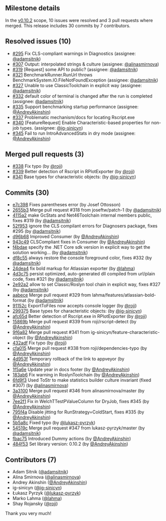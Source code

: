 ## Milestone details

In the [v0.10.2](https://github.com/dotnet/BenchmarkDotNet/issues?q=milestone:v0.10.2) scope, 
10 issues were resolved and 3 pull requests where merged.
This release includes 30 commits by 7 contributors.

## Resolved issues (10)

* [#295](https://github.com/dotnet/BenchmarkDotNet/issues/295) Fix CLS-compliant warnings in Diagnostics (assignee: [@adamsitnik](https://github.com/adamsitnik))
* [#307](https://github.com/dotnet/BenchmarkDotNet/issues/307) Output: interpolated strings & culture (assignee: [@alinasmirnova](https://github.com/alinasmirnova))
* [#319](https://github.com/dotnet/BenchmarkDotNet/issues/319) [Request] some API to public? (assignee: [@adamsitnik](https://github.com/adamsitnik))
* [#321](https://github.com/dotnet/BenchmarkDotNet/issues/321) BenchmarkRunner.RunUrl throws BenchmarkSystem.IO.FileNotFoundException (assignee: [@adamsitnik](https://github.com/adamsitnik))
* [#327](https://github.com/dotnet/BenchmarkDotNet/issues/327) Unable to use ClassicToolchain in explicit way (assignee: [@adamsitnik](https://github.com/adamsitnik))
* [#332](https://github.com/dotnet/BenchmarkDotNet/issues/332) default color of terminal is changed after the run is completed (assignee: [@adamsitnik](https://github.com/adamsitnik))
* [#335](https://github.com/dotnet/BenchmarkDotNet/issues/335) Support benchmarking startup performance (assignee: [@AndreyAkinshin](https://github.com/AndreyAkinshin))
* [#337](https://github.com/dotnet/BenchmarkDotNet/issues/337) Problematic mechanism/docs for locating Rscript.exe
* [#340](https://github.com/dotnet/BenchmarkDotNet/issues/340) [FeatureRequest] Enable Characteristic-based properties for non-job types. (assignee: [@ig-sinicyn](https://github.com/ig-sinicyn))
* [#345](https://github.com/dotnet/BenchmarkDotNet/issues/345) Fail to run IntroAdvancedStats in dry mode (assignee: [@AndreyAkinshin](https://github.com/AndreyAkinshin))

## Merged pull requests (3)

* [#338](https://github.com/dotnet/BenchmarkDotNet/pull/338) Fix typo (by [@roji](https://github.com/roji))
* [#339](https://github.com/dotnet/BenchmarkDotNet/pull/339) Better detection of Rscript in RPlotExporter (by [@roji](https://github.com/roji))
* [#341](https://github.com/dotnet/BenchmarkDotNet/pull/341) Base types for characteristic objects: (by [@ig-sinicyn](https://github.com/ig-sinicyn))

## Commits (30)

* [e7c398](https://github.com/dotnet/BenchmarkDotNet/commit/e7c398fdd763a391405cfb58024653bd2ec6612d) Fixes parentheses error (by Josef Ottosson)
* [2655b3](https://github.com/dotnet/BenchmarkDotNet/commit/2655b3b235d2c0d5d2f9297d0721794945d3903d) Merge pull request #318 from joseftw/patch-1 (by [@adamsitnik](https://github.com/adamsitnik))
* [4115a2](https://github.com/dotnet/BenchmarkDotNet/commit/4115a25cd29d6635d4391500a9ea13094a159b69) make GcStats and Net46Toolchain internal members public, fixes #319 (by [@adamsitnik](https://github.com/adamsitnik))
* [52f953](https://github.com/dotnet/BenchmarkDotNet/commit/52f9535da3af7e7de226bc9eca3b095047bfb434) ignore the CLS compilant errors for Diagnosers package, fixes #295 (by [@adamsitnik](https://github.com/adamsitnik))
* [d96b68](https://github.com/dotnet/BenchmarkDotNet/commit/d96b686e507cbc33e1eb37971cb647e8c59e3c2a) Improved Consumer (by [@AndreyAkinshin](https://github.com/AndreyAkinshin))
* [943c49](https://github.com/dotnet/BenchmarkDotNet/commit/943c49d7e075d5386b94fad00a56852e92ed4ee3) CLSCompliant fixes in Consumer (by [@AndreyAkinshin](https://github.com/AndreyAkinshin))
* [f4bdae](https://github.com/dotnet/BenchmarkDotNet/commit/f4bdae5b7e203e0f0a7d283db5faa78107674f31) specify the .NET Core sdk version in explicit way to get the solution working... (by [@adamsitnik](https://github.com/adamsitnik))
* [df8c55](https://github.com/dotnet/BenchmarkDotNet/commit/df8c556cbdfe516e76fb932d3e3f41f1e22fa790) always restore the console foreground color, fixes #332 (by [@adamsitnik](https://github.com/adamsitnik))
* [24dea4](https://github.com/dotnet/BenchmarkDotNet/commit/24dea483b8312efba669d82a6fac3603e60050f5) fix bold markup for Atlassian exporter (by [@lahma](https://github.com/lahma))
* [4d3c75](https://github.com/dotnet/BenchmarkDotNet/commit/4d3c756a835d4648ca3cfdafe784b275c996e265) persist optimized, auto-generated dll compiled from url/plain code, fixes #321 (by [@adamsitnik](https://github.com/adamsitnik))
* [2e92a2](https://github.com/dotnet/BenchmarkDotNet/commit/2e92a2819ec74d8f70dca4bd72aa15c26bc8968d) allow to set Classic/Roslyn tool chain in explicit way, fixes #327 (by [@adamsitnik](https://github.com/adamsitnik))
* [aabece](https://github.com/dotnet/BenchmarkDotNet/commit/aabece9377b57d88151ee02b3b4daf0200ae2efe) Merge pull request #329 from lahma/features/atlassian-bold-format (by [@adamsitnik](https://github.com/adamsitnik))
* [91152c](https://github.com/dotnet/BenchmarkDotNet/commit/91152cf9a9d31a28b88ae5cfef95da21a7025c6c) ExportToFiles now accepts console logger (by [@roji](https://github.com/roji))
* [299375](https://github.com/dotnet/BenchmarkDotNet/commit/2993751e3e4e06a4f0a5338856e2e0d6a7c5ba11) Base types for characteristic objects: (by [@ig-sinicyn](https://github.com/ig-sinicyn))
* [afc65d](https://github.com/dotnet/BenchmarkDotNet/commit/afc65d1ebb4e65336d4bb2e607e5b694b1197f68) Better detection of Rscript.exe in RPlotExporter (by [@roji](https://github.com/roji))
* [15869b](https://github.com/dotnet/BenchmarkDotNet/commit/15869b994ba4329b4904bf85e648253bd00720b7) Merge pull request #339 from roji/rscript-detect (by [@AndreyAkinshin](https://github.com/AndreyAkinshin))
* [9f6a82](https://github.com/dotnet/BenchmarkDotNet/commit/9f6a82a3f0762f38cd28d6c4a8b4f87c9c540046) Merge pull request #341 from ig-sinicyn/feature-characteristic-object (by [@AndreyAkinshin](https://github.com/AndreyAkinshin))
* [432adf](https://github.com/dotnet/BenchmarkDotNet/commit/432adfebf7f916dfc6124e1a9517c3043c865def) Fix typo (by [@roji](https://github.com/roji))
* [cfa015](https://github.com/dotnet/BenchmarkDotNet/commit/cfa015eaffdbe3465e01551e09ab2c457d429513) Merge pull request #338 from roji/dependencies-typo (by [@AndreyAkinshin](https://github.com/AndreyAkinshin))
* [4d953f](https://github.com/dotnet/BenchmarkDotNet/commit/4d953f0a38693f33a33430c306e331e95eecb184) Temporary rollback of the link to appveyor (by [@AndreyAkinshin](https://github.com/AndreyAkinshin))
* [1f5a6e](https://github.com/dotnet/BenchmarkDotNet/commit/1f5a6ee179b058762355d01d4944b2f6ae7cfbc2) Update year in docs footer (by [@AndreyAkinshin](https://github.com/AndreyAkinshin))
* [183ab6](https://github.com/dotnet/BenchmarkDotNet/commit/183ab64b37545a812cf05759d361450fb6d602e7) Fix warning in RoslynToolchain (by [@AndreyAkinshin](https://github.com/AndreyAkinshin))
* [6fd9f3](https://github.com/dotnet/BenchmarkDotNet/commit/6fd9f3d970e01dc7d5f164c7691924e897f76e5b) Used ToStr to make statistics builder culture invariant (fixed #307) (by [@alinasmirnova](https://github.com/alinasmirnova))
* [3a3100](https://github.com/dotnet/BenchmarkDotNet/commit/3a3100f6416a3047af755b2ffb1f6aa5427ce0f4) Merge pull request #346 from alinasmirnova/master (by [@AndreyAkinshin](https://github.com/AndreyAkinshin))
* [7ee2f1](https://github.com/dotnet/BenchmarkDotNet/commit/7ee2f13f3ee154567a59efcc3eb74de12e98580f) Fix in WelchTTestPValueColumn for DryJob, fixes #345 (by [@AndreyAkinshin](https://github.com/AndreyAkinshin))
* [795f4a](https://github.com/dotnet/BenchmarkDotNet/commit/795f4aef8587a77eadc985708588c8b83dab94a2) Disable jitting for RunStrategy=ColdStart, fixes #335 (by [@AndreyAkinshin](https://github.com/AndreyAkinshin))
* [5b5a8c](https://github.com/dotnet/BenchmarkDotNet/commit/5b5a8c59f38834c4e25c3b08d87e9c8588aca524) Fixed typo (by [@lukasz-pyrzyk](https://github.com/lukasz-pyrzyk))
* [54519c](https://github.com/dotnet/BenchmarkDotNet/commit/54519c07a97005110879b0ecbcdf603eef461d3b) Merge pull request #347 from lukasz-pyrzyk/master (by [@adamsitnik](https://github.com/adamsitnik))
* [fbac75](https://github.com/dotnet/BenchmarkDotNet/commit/fbac752a4bd8a0090d3f25ddb8073d42224db797) Introduced Dummy actions (by [@AndreyAkinshin](https://github.com/AndreyAkinshin))
* [484f53](https://github.com/dotnet/BenchmarkDotNet/commit/484f536ac30a96cdfc5a43ca84d9287450b8884c) Set library version: 0.10.2 (by [@AndreyAkinshin](https://github.com/AndreyAkinshin))

## Contributors (7)

* Adam Sitnik ([@adamsitnik](https://github.com/adamsitnik))
* Alina Smirnova ([@alinasmirnova](https://github.com/alinasmirnova))
* Andrey Akinshin ([@AndreyAkinshin](https://github.com/AndreyAkinshin))
* ig-sinicyn ([@ig-sinicyn](https://github.com/ig-sinicyn))
* Łukasz Pyrzyk ([@lukasz-pyrzyk](https://github.com/lukasz-pyrzyk))
* Marko Lahma ([@lahma](https://github.com/lahma))
* Shay Rojansky ([@roji](https://github.com/roji))

Thank you very much!

